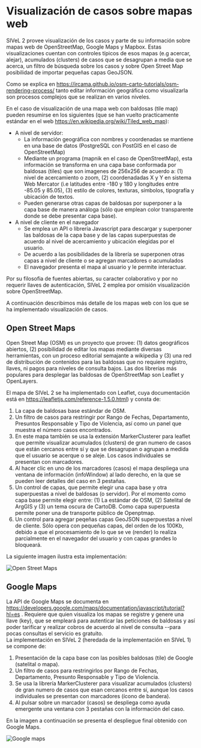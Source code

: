 # Visualización de casos sobre mapas web

SIVeL 2 provee visualización de los casos y parte de su información sobre mapas web de OpenStreetMap, Google Maps y Mapbox.  Estas visualizaciones cuentan con controles típicos de esos mapas (e.g acercar, alejar), acumulados (clusters) de casos que se desagrupan a media que se acerca, un filtro de búsqueda sobre los casos y sobre Open Street Map posibilidad de importar pequeñas capas GeoJSON.

Como se explica en https://ircama.github.io/osm-carto-tutorials/osm-rendering-process/ tanto editar información geográfica como visualizarla son procesos complejos que se realizan en varios niveles.  

En el caso de visualización de una mapa web con baldosas (tile map) pueden resumirse en los siguientes (que se han vuelto practicamente estándar en el web https://en.wikipedia.org/wiki/Tiled_web_map):
* A nivel de servidor: 
  * La información geográfica con nombres y coordenadas se mantiene en una base de datos (PostgreSQL con PostGIS en el caso de OpenStreetMap)
  * Mediante un programa (mapnik en el caso de OpenStreetMap), esta información se transforma en una capa base conformada por baldosas (tiles) que son imagenes de 256x256 de acuerdo a: (1) nivel de acercamiento o zoom, (2) coordenadadas X y Y en sistema Web Mercator (i.e latitudes entre -180 y 180 y longitudes entre -85.05 y 85.05), (3) estilo de colores, texturas, símbolos, tipografía y ubicación de textos.
  * Pueden generarse otras capas de baldosas por superponer a la capa base de manera análoga (sólo que emplean color transparente donde se debe presentar capa base).
* A nivel de cliente en el navegador
  * Se emplea un API o librería Javascript para descargar y superponer las baldosas de la capa base y de las capas superpuestas de acuerdo al nivel de acercamiento y ubicación elegidas por el usuario.
  * De acuerdo a las posibilidades de la librería se superponen otras capas a nivel de cliente o se agregan marcadores o acumulados 
  * El navegador presenta el mapa al usuario y le permite interactuar.
  
Por su filosofia de fuentes abiertas, su caracter colaborativo y por no requerir llaves de autenticación, SIVeL 2 emplea por omisión visualización sobre OpenStreetMap. 

A continuación describimos más detalle de los mapas web con los que se ha implementado visualización de casos.


## Open Street Maps 

Open Street Map (OSM) es un proyecto que provee: (1) datos geográficos abiertos, (2) posibilidad de editar los mapas mediante diversas herramientas, con un proceso editorial semajante a wikipedia y (3) una red de distribución de contenidos para las baldosas que no requiere registro, llaves, ni pagos para niveles de consulta bajos.
Las dos librerías más populares para desplegar las baldosas de OpenStreetMap son Leaflet y OpenLayers.

El mapa de SIVeL 2 se ha implementado con Leaflet, cuya documentación está en https://leafletjs.com/reference-1.5.0.html) y consta de: 

1. La capa de baldosas base estándar de OSM.
2. Un filtro de casos para restringir por Rango de Fechas, Departamento, Presuntos Responsable y Tipo de Violencia, así como un panel que muestra el número casos encontrados.
3. En este mapa también se usa la extensión MarkerClusterer para leaflet que permite visualizar acumulados (clusters) de gran numero de casos que están cercanos entre sí y que se desagrupan o agrupan a medida que el usuario se acerque o se aleje.  Los casos individuales se presentan con marcadores.
4. Al hacer clic en uno de los marcadores (casos) el mapa despliega una ventana de información (infoWindow) al lado derecho, en la que se pueden leer detalles del caso en 3 pestañas.
5. Un control de capas, que permite elegir una capa base y otra superpuestas a nivel de baldosas (o servidor).  Por el momento como capa base permite elegir entre: (1) La estándar de OSM, (2) Satelital de ArgGIS y (3) un tema oscura de CartoDB.  Como capa superpuesta permite poner una de transporte público de Openptmap.
6. Un control para agregar peqeñas capas GeoJSON superpuestas a nivel de cliente. Sólo opera con pequeñas capas, del orden de los 100Kb, debido a que el procesamiento de lo que se ve (render) lo realiza parcialmente en el navegador del usuario y con capas grandes lo bloqueará. 

La siguiente imagen ilustra esta implementación: 

![Open Street Maps](https://github.com/pasosdeJesus/sivel2_gen/raw/master/doc/imagenosm.png)

## Google Maps

La API de Google Maps se documenta en https://developers.google.com/maps/documentation/javascript/tutorial?hl=es . Requiere que quien visualiza los mapas se registre y genere una llave (key), que se empleará para autenticar las peticiones de baldosas y así poder tarificar y realizar cobros de acuerdo al nivel de consulta  --para pocas consultas el servicio es gratuito.  
La implementación en SIVeL 2 (heredada de la implementación en SIVeL 1) se compone de:
1. Presentación de la capa base con las posibles baldosas (tile) de Google (satelital o mapa).
2. Un filtro de casos para restringirlos por Rango de Fechas, Departamento, Presunto Responsable y Tipo de Violencia.
3. Se usa la librería MarkerClusterer para visualizar acumulados (clusters) de gran numero de casos que esan cercanos entre sí, aunque los casos individuales se presentan con marcadores (ícono de bandera).
4. Al pulsar sobre un marcador (casos) se despliega como ayuda emergente una ventana con 3 pestañas con la información del caso. 

En la imagen a continuación se presenta el despliegue final obtenido con Google Maps.

![Google maps](https://github.com/pasosdeJesus/sivel2_gen/raw/master/doc/imagengm.png)



